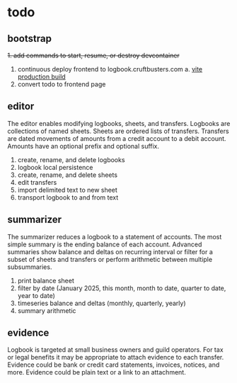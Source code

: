 # todo

## bootstrap

~~1. add commands to start, resume, or destroy devcontainer~~

1. continuous deploy frontend to logbook.cruftbusters.com
   a. [vite production build](https://vite.dev/guide/build.html)
1. convert todo to frontend page

## editor

The editor enables modifying logbooks, sheets, and transfers. Logbooks are collections of named sheets. Sheets are ordered lists of transfers. Transfers are dated movements of amounts from a credit account to a debit account. Amounts have an optional prefix and optional suffix.

1. create, rename, and delete logbooks
1. logbook local persistence
1. create, rename, and delete sheets
1. edit transfers
1. import delimited text to new sheet
1. transport logbook to and from text

## summarizer

The summarizer reduces a logbook to a statement of accounts. The most simple summary is the ending balance of each account. Advanced summaries show balance and deltas on recurring interval or filter for a subset of sheets and transfers or perform arithmetic between multiple subsummaries.

1. print balance sheet
1. filter by date (January 2025, this month, month to date, quarter to date, year to date)
1. timeseries balance and deltas (monthly, quarterly, yearly)
1. summary arithmetic

## evidence

Logbook is targeted at small business owners and guild operators. For tax or legal benefits it may be appropriate to attach evidence to each transfer. Evidence could be bank or credit card statements, invoices, notices, and more. Evidence could be plain text or a link to an attachment.

